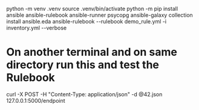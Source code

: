 python -m venv .venv
source .venv/bin/activate
python -m pip install ansible ansible-rulebook ansible-runner psycopg
ansible-galaxy collection install ansible.eda
ansible-rulebook --rulebook demo_rule.yml -i inventory.yml --verbose


# On another terminal and on same directory run this and test the Rulebook


curl -X POST -H "Content-Type: application/json" -d @42.json 127.0.0.1:5000/endpoint